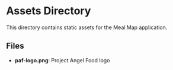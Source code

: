 # Assets Directory

This directory contains static assets for the Meal Map application.

## Files

- **paf-logo.png**: Project Angel Food logo